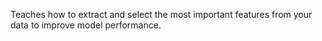 Teaches how to extract and select the most important features from your data to improve model performance.
